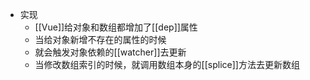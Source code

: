 - 实现
	- [[Vue]]给对象和数组都增加了[[dep]]属性
	- 当给对象新增不存在的属性的时候
	- 就会触发对象依赖的[[watcher]]去更新
	- 当修改数组索引的时候，就调用数组本身的[[splice]]方法去更新数组